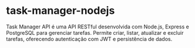 # task-manager-nodejs
Task Manager API é uma API RESTful desenvolvida com Node.js, Express e PostgreSQL para gerenciar tarefas. Permite criar, listar, atualizar e excluir tarefas, oferecendo autenticação com JWT e persistência de dados.
